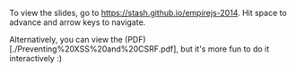 To view the slides, go to https://stash.github.io/empirejs-2014.  Hit space to
advance and arrow keys to navigate.

Alternatively, you can view the (PDF)[./Preventing%20XSS%20and%20CSRF.pdf], but it's more fun to do it interactively :)
